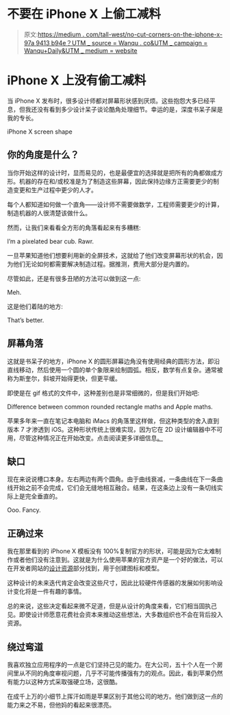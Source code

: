 # 不要在 iPhone X 上偷工减料

> 原文:[https://medium . com/tall-west/no-cut-corners-on-the-iphone-x-97a 9413 b94e？UTM _ source = Wanqu . co&UTM _ campaign = Wanqu+Daily&UTM _ medium = website](https://medium.com/tall-west/no-cutting-corners-on-the-iphone-x-97a9413b94e?utm_source=wanqu.co&utm_campaign=Wanqu+Daily&utm_medium=website)

# **iPhone X 上没有偷工减料**

当 iPhone X 发布时，很多设计师都对屏幕形状感到厌烦。这些抱怨大多已经平息，但我还没有看到多少设计呆子谈论酷角处理细节。幸运的是，深度书呆子屎是我的专长。



iPhone X screen shape



## 你的角度是什么？

当你开始这样的设计时，显而易见的，也是最便宜的选择就是把所有的角都做成方形。机器的存在和/或校准是为了制造这些屏幕，因此保持边缘方正需要更少的制造变更和生产过程中更少的人才。

每个人都知道如何做一个直角——设计师不需要做数学，工程师需要更少的计算，制造机器的人很清楚该做什么。

然而，让我们来看看全方形的角落看起来有多糟糕:



I’m a pixelated bear cub. Rawr.



一旦苹果知道他们想要利用新的全屏技术，这就给了他们改变屏幕形状的机会，因为他们无论如何都需要解决制造过程。据推测，费用大部分是内置的。

尽管如此，还是有很多丑陋的方法可以做到这一点:



Meh.



这是他们着陆的地方:



That’s better.



## 屏幕角落

这就是书呆子的地方，iPhone X 的圆形屏幕边角没有使用经典的圆形方法，即沿直线移动，然后使用一个圆的单个象限来绘制圆弧。相反，数学有点复杂。通常被称为斯奎尔，斜坡开始得更快，但更平缓。

即使是在 gif 格式的文件中，这种差别也是非常细微的，但是我们开始吧:



Difference between common rounded rectangle maths and Apple maths.



苹果多年来一直在笔记本电脑和 iMacs 的角落里这样做，但这种类型的舍入直到版本 7 才渗透到 iOS。这种形状传统上很难实现，因为它在 2D 设计编辑器中不可用，尽管这种情况正在开始改变。点击阅读更多详细信息[。](https://hackernoon.com/apples-icons-have-that-shape-for-a-very-good-reason-720d4e7c8a14)

## 缺口

现在来说说槽口本身。左右两边有两个圆角。由于曲线衰减，一条曲线在下一条曲线开始之前不会完成，它们会无缝地相互融合。结果，在这条边上没有一条切线实际上是完全垂直的。



Ooo. Fancy.



## 正确过来

我在那里看到的 iPhone X 模板没有 100%复制官方的形状，可能是因为它太难制作或者他们没有注意到。这就是为什么使用苹果的官方资产是一个好的做法，可以在开发者网站的[设计资源](https://developer.apple.com/design/resources/)部分找到，用于创建图标和模型。

这种设计的未来迭代肯定会改变这些尺寸，因此比较硬件传感器的发展如何影响设计变化将是一件有趣的事情。

总的来说，这些决定看起来微不足道，但是从设计的角度来看，它们相当固执己见。即使设计师愿意花费社会资本来推动这些想法，大多数组织也不会在背后投入资源。

## 绕过弯道

我喜欢独立应用程序的一点是它们坚持己见的能力。在大公司，五十个人在一个房间里从不同的角度审视问题，几乎不可能传播强有力的观点。因此，看到苹果仍然有能力以这种方式采取强硬立场，这很酷。

在成千上万的小细节上挥汗如雨是苹果区别于其他公司的地方。他们做到这一点的能力来之不易，但他妈的看起来很漂亮。